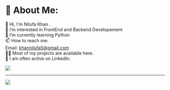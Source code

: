 # 💫 About Me:
👋 Hi,  I'm Nilufa Khan .<br>👀 I’m interested in FrontEnd and Backend Developement<br>🌱 I’m currently learning Python<br>📫 How to reach me:<br>Email: khannilufa5@gmail.com<br>👨‍💻 Most of my projects are available here.<br>📝 I am often active on LinkedIn.


![](https://github-readme-stats.vercel.app/api?username=Nilufa-Khan&theme=radical&hide_border=false&include_all_commits=false&count_private=false)<br/>
<!-- ![](https://github-readme-streak-stats.herokuapp.com/?user=Nilufa-Khan&theme=radical&hide_border=false)<br/> -->
<!-- ![](https://github-readme-stats.vercel.app/api/top-langs/?username=Nilufa-Khan&theme=radical&hide_border=false&include_all_commits=false&count_private=false&layout=compact) -->

---
[![](https://visitcount.itsvg.in/api?id=Nilufa-Khan&icon=0&color=0)](https://visitcount.itsvg.in)

<!-- Proudly created with GPRM ( https://gprm.itsvg.in ) -->
